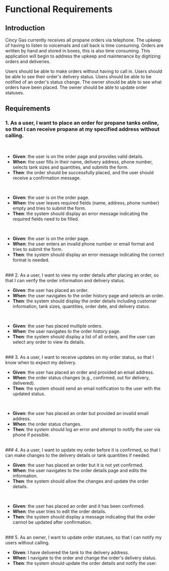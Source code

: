 # Functional Requirements

## Introduction
Cincy Gas currently receives all propane orders via telephone. The upkeep of having to listen to voicemails and call back is time consuming. Orders are written by hand and stored in boxes, this is also time consuming. This application will begin to address the upkeep and maintenance by digitizing orders and deliveries.

Users should be able to make orders without having to call in.
Users should be able to see their order's delivery status.
Users should be able to be notified of an order's status change.
The owner should be able to see what orders have been placed.
The owner should be able to update order statuses.

## Requirements
### 1. As a user, I want to place an order for propane tanks online, so that I can receive propane at my specified address without calling.
<br>
<ul>
  <li><strong>Given</strong>: the user is on the order page and provides valid details.</li>
  <li><strong>When</strong>: the user fills in their name, delivery address, phone number, selects tank sizes and quantities, and submits the form.</li>
  <li><strong>Then</strong>: the order should be successfully placed, and the user should receive a confirmation message.</li>
</ul>
<br>
<ul>
  <li><strong>Given</strong>: the user is on the order page.</li>
  <li><strong>When</strong>: the user leaves required fields (name, address, phone number) empty and tries to submit the form.</li>
  <li><strong>Then</strong>: the system should display an error message indicating the required fields need to be filled.</li>
</ul>
<br>
<ul>
  <li><strong>Given</strong>: the user is on the order page.</li>
  <li><strong>When</strong>: the user enters an invalid phone number or email format and tries to submit the form.</li>
  <li><strong>Then</strong>: the system should display an error message indicating the correct format is needed.</li>
</ul>
<br>
### 2. As a user, I want to view my order details after placing an order, so that I can verify the order information and delivery status.
<br>
<ul>
  <li><strong>Given</strong>: the user has placed an order.</li>
  <li><strong>When</strong>: the user navigates to the order history page and selects an order.</li>
  <li><strong>Then</strong>: the system should display the order details including customer information, tank sizes, quantities, order date, and delivery status.</li>
</ul>
<br>
<ul>
  <li><strong>Given</strong>: the user has placed multiple orders.</li>
  <li><strong>When</strong>: the user navigates to the order history page.</li>
  <li><strong>Then</strong>: the system should display a list of all orders, and the user can select any order to view its details.</li>
</ul>
<br>
### 3. As a user, I want to receive updates on my order status, so that I know when to expect my delivery.
<br>
<ul>
  <li><strong>Given</strong>: the user has placed an order and provided an email address.</li>
  <li><strong>When</strong>: the order status changes (e.g., confirmed, out for delivery, delivered).</li>
  <li><strong>Then</strong>: the system should send an email notification to the user with the updated status.</li>
</ul>
<br>
<ul>
  <li><strong>Given</strong>: the user has placed an order but provided an invalid email address.</li>
  <li><strong>When</strong>: the order status changes.</li>
  <li><strong>Then</strong>: the system should log an error and attempt to notify the user via phone if possible.</li>
</ul>
<br>
### 4. As a user, I want to update my order before it is confirmed, so that I can make changes to the delivery details or tank quantities if needed.
<br>
<ul>
  <li><strong>Given</strong>: the user has placed an order but it is not yet confirmed.</li>
  <li><strong>When</strong>: the user navigates to the order details page and edits the information.</li>
  <li><strong>Then</strong>: the system should allow the changes and update the order details.</li>
</ul>
<br>
<ul>
  <li><strong>Given</strong>: the user has placed an order and it has been confirmed.</li>
  <li><strong>When</strong>: the user tries to edit the order details.</li>
  <li><strong>Then</strong>: the system should display a message indicating that the order cannot be updated after confirmation.</li>
</ul>
<br>
### 5. As an owner, I want to update order statuses, so that I can notify my users without calling.
<br>
<ul>
  <li><strong>Given</strong>: I have delivered the tank to the delivery address.</li>
  <li><strong>When</strong>: I navigate to the order and change the order's delivery status.</li>
  <li><strong>Then</strong>: the system should update the order details and notify the user.</li>
</ul>
